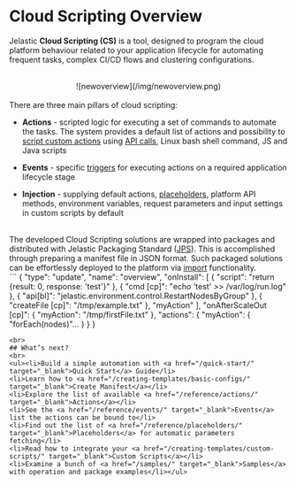 # Cloud Scripting Overview
Jelastic <b>Cloud Scripting (CS)</b> is a tool, designed to program the cloud platform behaviour related to your application lifecycle for automating frequent tasks, complex CI/CD flows and clustering configurations.                                                                           
<br>
<center>![newoverview](/img/newoverview.png)</center>
<br>
There are three main pillars of cloud scripting:                     
<br>
<ul><li><p><b>Actions</b> - scripted logic for executing a set of commands to automate the tasks. The system provides a default list of actions and possibility to <a href="http://docs.cloudscripting.com/creating-templates/writing-scripts/" target="_blank">script custom actions</a> using <a href="https://docs.jelastic.com/api/" target="_blank">API calls</a>, Linux bash shell command, JS and Java scripts</p></li>                
             
<li><p><b>Events</b> - specific <a href="http://docs.cloudscripting.com/reference/events/">triggers</a> for executing actions on a required application lifecycle stage</p></li>                              
                          
<li><p><b>Injection</b> - supplying default actions, <a href="http://docs.cloudscripting.com/reference/placeholders/" target="_blank">placeholders</a>, platform API methods, environment variables, request parameters and input settings in custom scripts by default</p></li></ul>                                  
<br>
The developed Cloud Scripting solutions are wrapped into packages and distributed with Jelastic Packaging Standard (<a href="https://docs.jelastic.com/jps" target="_blank">JPS</a>). This is accomplished through preparing a manifest file in JSON format. Such packaged solutions can be effortlessly deployed to the platform via <a href="https://docs.jelastic.com/environment-import" target="_blank">import</a> functionality.         
<br>
```
{
  "type": "update",
  "name": "overview",
  "onInstall": [
    {
      "script": "return {result: 0, response: 'test'}"
    },
    {
      "cmd [cp]": "echo 'test' >> /var/log/run.log"
    },
    {
      "api[bl]": "jelastic.environment.control.RestartNodesByGroup"
    },
   {
"createFile [cp]": "/tmp/example.txt"
    },
    "myAction"
  ],
  "onAfterScaleOut [cp]": {
    "myAction": "/tmp/firstFile.txt"
  },
  "actions": {
    "myAction": {
      "forEach(nodes)"...
    }
  }
}

```
<br>
## What’s next?
<br>
<ul><li>Build a simple automation with <a href="/quick-start/" target="_blank">Quick Start</a> Guide</li>                               
<li>Learn how to <a href="/creating-templates/basic-configs/" target="_blank">Create Manifest</a></li>   
<li>Explore the list of available <a href="/reference/actions/" target="_blank">Actions</a></li>     
<li>See the <a href="/reference/events/" target="_blank">Events</a> list the actions can be bound to</li>     
<li>Find out the list of <a href="/reference/placeholders/" target="_blank">Placeholders</a> for automatic parameters fetching</li>    
<li>Read how to integrate your <a href="/creating-templates/custom-scripts/" target="_blank">Custom Scripts</a></li>           
<li>Examine a bunch of <a href="/samples/" target="_blank">Samples</a> with operation and package examples</li></ul>                                                    
